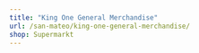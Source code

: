 ```yaml
---
title: "King One General Merchandise"
url: /san-mateo/king-one-general-merchandise/
shop: Supermarkt
---
```

